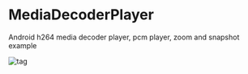 # MediaDecoderPlayer
Android h264 media decoder player, pcm player, zoom and snapshot example

![tag](https://cacoo.com/diagrams/nRU5jALvwrXrGYP2-2E0D9-w400-h300.png)

